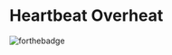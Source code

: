 # Heartbeat Overheat

![forthebadge](https://forthebadge.com/images/badges/you-didnt-ask-for-this.svg)
